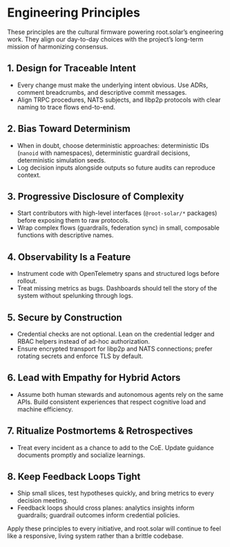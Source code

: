 # Engineering Principles

These principles are the cultural firmware powering root.solar’s engineering work. They align our day-to-day choices with the project’s long-term mission of harmonizing consensus.

## 1. Design for Traceable Intent
- Every change must make the underlying intent obvious. Use ADRs, comment breadcrumbs, and descriptive commit messages.
- Align TRPC procedures, NATS subjects, and libp2p protocols with clear naming to trace flows end-to-end.

## 2. Bias Toward Determinism
- When in doubt, choose deterministic approaches: deterministic IDs (`nanoid` with namespaces), deterministic guardrail decisions, deterministic simulation seeds.
- Log decision inputs alongside outputs so future audits can reproduce context.

## 3. Progressive Disclosure of Complexity
- Start contributors with high-level interfaces (`@root-solar/*` packages) before exposing them to raw protocols.
- Wrap complex flows (guardrails, federation sync) in small, composable functions with descriptive names.

## 4. Observability Is a Feature
- Instrument code with OpenTelemetry spans and structured logs before rollout.
- Treat missing metrics as bugs. Dashboards should tell the story of the system without spelunking through logs.

## 5. Secure by Construction
- Credential checks are not optional. Lean on the credential ledger and RBAC helpers instead of ad-hoc authorization.
- Ensure encrypted transport for libp2p and NATS connections; prefer rotating secrets and enforce TLS by default.

## 6. Lead with Empathy for Hybrid Actors
- Assume both human stewards and autonomous agents rely on the same APIs. Build consistent experiences that respect cognitive load and machine efficiency.

## 7. Ritualize Postmortems & Retrospectives
- Treat every incident as a chance to add to the CoE. Update guidance documents promptly and socialize learnings.

## 8. Keep Feedback Loops Tight
- Ship small slices, test hypotheses quickly, and bring metrics to every decision meeting.
- Feedback loops should cross planes: analytics insights inform guardrails; guardrail outcomes inform credential policies.

Apply these principles to every initiative, and root.solar will continue to feel like a responsive, living system rather than a brittle codebase.
